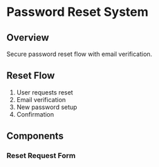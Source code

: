 # Password Reset System

## Overview
Secure password reset flow with email verification.

## Reset Flow
1. User requests reset
2. Email verification
3. New password setup
4. Confirmation

## Components
### Reset Request Form